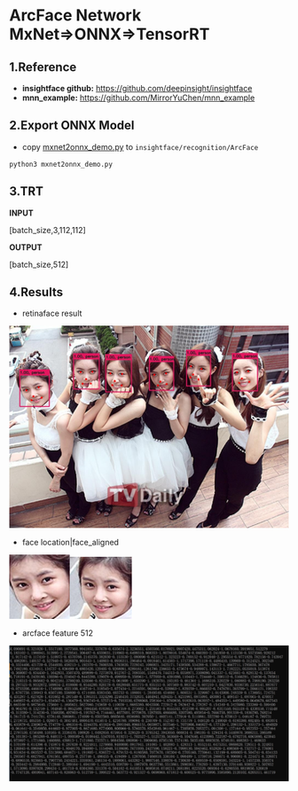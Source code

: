 # ArcFace Network MxNet=>ONNX=>TensorRT

## 1.Reference
- **insightface github:** https://github.com/deepinsight/insightface
- **mnn_example:** https://github.com/MirrorYuChen/mnn_example

## 2.Export ONNX Model

- copy [mxnet2onnx_demo.py](./mxnet/mxnet2onnx_demo.py) to `insightface/recognition/ArcFace` 

```
python3 mxnet2onnx_demo.py
```

## 3.TRT

**INPUT**

[batch_size,3,112,112]

**OUTPUT**

[batch_size,512]

## 4.Results

- retinaface result

![](./prediction.jpg)

- face location|face_aligned

![](./0.img_face.jpg)![](./0.face_aligned.jpg)

- arcface feature 512

![](./arcfeature.jpg)